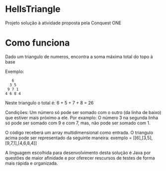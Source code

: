 # HellsTriangle
Projeto solução à atividade proposta pela Conquest ONE

# Como funciona
Dado um triangulo de numeros, encontra a soma máxima total do topo à base

Exemplo:
```
   6   
  3 5  
 9 7 1 
4 6 8 4
```
Neste triangulo o total é: 6 + 5 + 7 + 8 = 26

Condições:
Um número só pode ser somado com o outro (da linha de baixo) que estiver mais próximo a ele.
Por examplo: O número 3 na segunda linha só pode ser somado com 9 e com 7, mas, não pode ser somado com 1.

O código receberá um array multidimensional como entrada.
O triangulo acima pode ser representado da seguinte maneira:
exemplo = [[6],[3,5],[9,7,1],[4,6,8,4]]

A linguagem escolhida para desenvolvimento desta solução é Java por questões de maior afinidade e por oferecer rescursos de testes de forma mais rápida e organizada.
